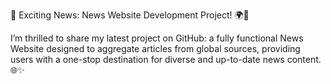 🚀 Exciting News: News Website Development Project! 🌍📰

I’m thrilled to share my latest project on GitHub: a fully functional News Website designed to aggregate articles from global sources, providing users with a one-stop destination for diverse and up-to-date news content. 🌐✨
